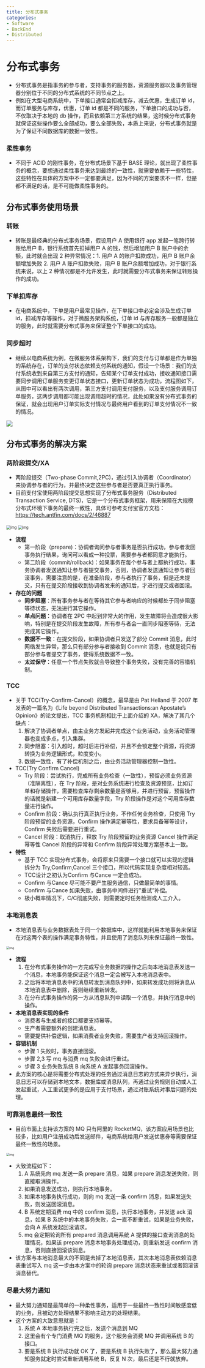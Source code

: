 ```yaml
---
title: 分布式事务
categories:
- Software
- BackEnd
- Distributed
---
```

# 分布式事务

- 分布式事务是指事务的参与者，支持事务的服务器，资源服务器以及事务管理器分别位于不同的分布式系统的不同节点之上。
- 例如在大型电商系统中，下单接口通常会扣减库存，减去优惠，生成订单 id，而订单服务与库存，优惠，订单 id 都是不同的服务，下单接口的成功与否，不仅取决于本地的 db 操作，而且依赖第三方系统的结果，这时候分布式事务就保证这些操作要么全部成功，要么全部失败，本质上来说，分布式事务就是为了保证不同数据库的数据一致性。

### 柔性事务

- 不同于 ACID 的刚性事务，在分布式场景下基于 BASE 理论，就出现了柔性事务的概念，要想通过柔性事务来达到最终的一致性，就需要依赖于一些特性，这些特性在具体的方案中不一定都要满足，因为不同的方案要求不一样，但是都不满足的话，是不可能做柔性事务的。

## 分布式事务使用场景

### 转账

- 转账是最经典的分布式事务场景，假设用户 A 使用银行 app 发起一笔跨行转账给用户 B，银行系统首先扣掉用户 A 的钱，然后增加用户 B 账户中的余额，此时就会出现 2 种异常情况：1. 用户 A 的账户扣款成功，用户 B 账户余额增加失败 2. 用户 A 账户扣款失败，用户 B 账户余额增加成功，对于银行系统来说，以上 2 种情况都是不允许发生，此时就需要分布式事务来保证转账操作的成功。

### 下单扣库存

- 在电商系统中，下单是用户最常见操作，在下单接口中必定会涉及生成订单 id，扣减库存等操作，对于微服务架构系统，订单 id 与库存服务一般都是独立的服务，此时就需要分布式事务来保证整个下单接口的成功。

### 同步超时

- 继续以电商系统为例，在微服务体系架构下，我们的支付与订单都是作为单独的系统存在，订单的支付状态依赖支付系统的通知，假设一个场景：我们的支付系统收到来自第三方支付的通知，告知某个订单支付成功，接收通知接口需要同步调用订单服务变更订单状态接口，更新订单状态为成功，流程图如下，从图中可以看出有两次调用，第三方支付调用支付服务，以及支付服务调用订单服务，这两步调用都可能出现调用超时的情况，此处如果没有分布式事务的保证，就会出现用户订单实际支付情况与最终用户看到的订单支付情况不一致的情况。

![](https://raw.githubusercontent.com/LuShan123888/Files/main/Pictures/2021-07-25-notify-message.png)

## 分布式事务的解决方案

### 两阶段提交/XA

- 两阶段提交（Two-phase Commit,2PC)，通过引入协调者（Coordinator）来协调参与者的行为，并最终决定这些参与者是否要真正执行事务。
- 目前支付宝使用两阶段提交思想实现了分布式事务服务（Distributed Transaction Service, DTS)，它是一个分布式事务框架，用来保障在大规模分布式环境下事务的最终一致性，具体可参考支付宝官方文档：https://tech.antfin.com/docs/2/46887

<img src="https://raw.githubusercontent.com/LuShan123888/Files/main/Pictures/2021-07-25-44d33643-1004-43a3-b99a-4d688a08d0a1.png" alt="img" style="zoom:67%;" />

<img src="https://raw.githubusercontent.com/LuShan123888/Files/main/Pictures/2021-07-25-d2ae9932-e2b1-4191-8ee9-e573f36d3895.png" alt="img" style="zoom:67%;" />

- **流程**
    - 第一阶段（prepare)：协调者询问参与者事务是否执行成功，参与者发回事务执行结果，询问可以看成一种投票，需要参与者都同意才能执行。
    - 第二阶段（commit/rollback)：如果事务在每个参与者上都执行成功，事务协调者发送通知让参与者提交事务，否则，协调者发送通知让参与者回滚事务，需要注意的是，在准备阶段，参与者执行了事务，但是还未提交，只有在提交阶段接收到协调者发来的通知后，才进行提交或者回滚。
- **存在的问题**
    - **同步阻塞**：所有事务参与者在等待其它参与者响应的时候都处于同步阻塞等待状态，无法进行其它操作。
    - **单点问题**：协调者在 2PC 中起到非常大的作用，发生故障将会造成很大影响，特别是在提交阶段发生故障，所有参与者会一直同步阻塞等待，无法完成其它操作。
    - **数据不一致**：在提交阶段，如果协调者只发送了部分 Commit 消息，此时网络发生异常，那么只有部分参与者接收到 Commit 消息，也就是说只有部分参与者提交了事务，使得系统数据不一致。
    - **太过保守**：任意一个节点失败就会导致整个事务失败，没有完善的容错机制。

### TCC

- 关于 TCC(Try-Confirm-Cancel）的概念，最早是由 Pat Helland 于 2007 年发表的一篇名为《Life beyond Distributed Transactions:an Apostate’s Opinion》的论文提出，TCC 事务机制相比于上面介绍的 XA，解决了其几个缺点：
    1. 解决了协调者单点，由主业务方发起并完成这个业务活动，业务活动管理器也变成多点，引入集群。
    2. 同步阻塞：引入超时，超时后进行补偿，并且不会锁定整个资源，将资源转换为业务逻辑形式，粒度变小。
    3. 数据一致性，有了补偿机制之后，由业务活动管理器控制一致性。
- TCC(Try Confirm Cancel)
    - Try 阶段：尝试执行，完成所有业务检查（一致性），预留必须业务资源（准隔离性），在 Try 阶段，是对业务系统进行检查及资源预览，比如订单和存储操作，需要检查库存剩余数量是否够用，并进行预留，预留操作的话就是新建一个可用库存数量字段，Try 阶段操作是对这个可用库存数量进行操作。
    - Confirm 阶段：确认执行真正执行业务，不作任何业务检查，只使用 Try 阶段预留的业务资源，Confirm 操作满足幂等性，要求具备幂等设计，Confirm 失败后需要进行重试。
    - Cancel 阶段：取消执行，释放 Try 阶段预留的业务资源 Cancel 操作满足幂等性 Cancel 阶段的异常和 Confirm 阶段异常处理方案基本上一致。
- **特性**
    - 基于 TCC 实现分布式事务，会将原来只需要一个接口就可以实现的逻辑拆分为 Try,Confirm,Cancel 三个接口，所以代码实现复杂度相对较高。
    - TCC设计之初认为Confirm 与Cance 一定会成功。
    - Confirm 与Cance 尽可能不要产生服务通信，只做最简单的事情。
    - Confirm 与Cance 如果失败，由事务中间件进行"重试”补偿。
    - 极小概率情况下，C/C彻底失败，则需要定时任务检测或人工介入。

### 本地消息表

- 本地消息表与业务数据表处于同一个数据库中，这样就能利用本地事务来保证在对这两个表的操作满足事务特性，并且使用了消息队列来保证最终一致性。

<img src="https://raw.githubusercontent.com/LuShan123888/Files/main/Pictures/2021-07-25-476329d4-e2ef-4f7b-8ac9-a52a6f784600-20210725182331988.png" alt="img" style="zoom: 50%;" />

- **流程**
    1. 在分布式事务操作的一方完成写业务数据的操作之后向本地消息表发送一个消息，本地事务能保证这个消息一定会被写入本地消息表中。
    2. 之后将本地消息表中的消息转发到消息队列中，如果转发成功则将消息从本地消息表中删除，否则继续重新转发。
    3. 在分布式事务操作的另一方从消息队列中读取一个消息，并执行消息中的操作。
- **本地消息表实现的条件**
    - 消费者与生成者的接口都要支持幂等。
    - 生产者需要额外的创建消息表。
    - 需要提供补偿逻辑，如果消费者业务失败，需要生产者支持回滚操作。
- **容错机制**
    - 步骤 1 失败时，事务直接回滚。
    - 步骤 2,3 写 mq 与消费 mq 失败会进行重试。
    - 步骤 3 业务失败系统 B 向系统 A 发起事务回滚操作。
- 此方案的核心是将需要分布式处理的任务通过消息日志的方式来异步执行，消息日志可以存储到本地文本，数据库或消息队列，再通过业务规则自动或人工发起重试，人工重试更多的是应用于支付场景，通过对账系统对事后问题的处理。

### 可靠消息最终一致性

- 目前市面上支持该方案的 MQ 只有阿里的 RocketMQ，该方案应用场景也比较多，比如用户注册成功后发送邮件，电商系统给用户发送优惠券等需要保证最终一致性的场景。

<img src="https://raw.githubusercontent.com/LuShan123888/Files/main/Pictures/2021-07-25-mq-message.jpg" alt="img" style="zoom:50%;" />

- 大致流程如下：
    1. A 系统先向 mq 发送一条 prepare 消息，如果 prepare 消息发送失败，则直接取消操作。
    2. 如果消息发送成功，则执行本地事务。
    3. 如果本地事务执行成功，则向 mq 发送一条 confirm 消息，如果发送失败，则发送回滚消息。
    4. B 系统定期消费 mq 中的 confirm 消息，执行本地事务，并发送 ack 消息，如果 B 系统中的本地事务失败，会一直不断重试，如果是业务失败，会向 A 系统发起回滚请求。
    5. mq 会定期轮询所有 prepared 消息调用系统 A 提供的接口查询消息的处理情况，如果该 prepare 消息本地事务处理成功，则重新发送 confirm 消息，否则直接回滚该消息。
- 该方案与本地消息最大的不同是去掉了本地消息表，其次本地消息表依赖消息表重试写入 mq 这一步由本方案中的轮询 prepare 消息状态来重试或者回滚该消息替代。

### 尽最大努力通知

- 最大努力通知是最简单的一种柔性事务，适用于一些最终一致性时间敏感度低的业务，且被动方处理结果不影响主动方的处理结果。
- 这个方案的大致意思就是：
    1. 系统 A 本地事务执行完之后，发送个消息到 MQ
    2. 这里会有个专门消费 MQ 的服务，这个服务会消费 MQ 并调用系统 B 的接口。
    3. 要是系统 B 执行成功就 OK 了，要是系统 B 执行失败了，那么最大努力通知服务就定时尝试重新调用系统 B，反复 N 次，最后还是不行就放弃。

